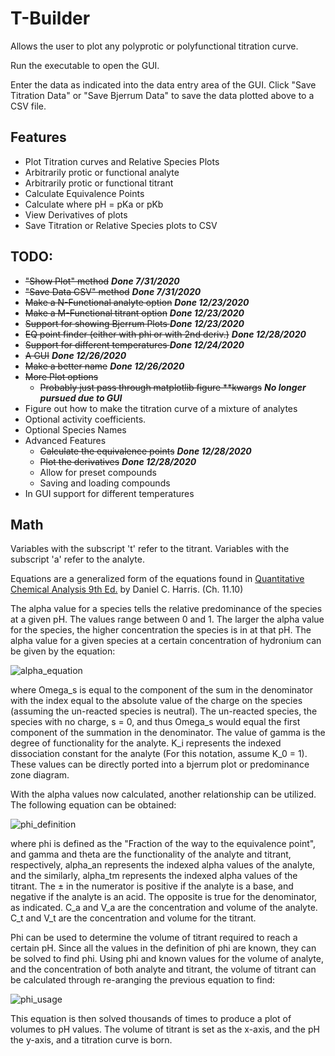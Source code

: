 # T-Builder

Allows the user to plot any polyprotic or polyfunctional titration curve.

Run the executable to open the GUI.

Enter the data as indicated into the data entry area of the GUI. Click "Save Titration Data" or "Save Bjerrum Data" to
save the data plotted above to a CSV file.

## Features

* Plot Titration curves and Relative Species Plots
* Arbitrarily protic or functional analyte
* Arbitrarily protic or functional titrant
* Calculate Equivalence Points
* Calculate where pH = pKa or pKb
* View Derivatives of plots
* Save Titration or Relative Species plots to CSV

## TODO:

* <del>"Show Plot" method</del> ***Done 7/31/2020***
* <del>"Save Data CSV" method</del> ***Done 7/31/2020***
* <del>Make a N-Functional analyte option</del> ***Done 12/23/2020***
* <del>Make a M-Functional titrant option</del> ***Done 12/23/2020***
* <del>Support for showing Bjerrum Plots </del> ***Done 12/23/2020***
* <del>EQ point finder (either with phi or with 2nd deriv.)</del> ***Done 12/28/2020***
* <del>Support for different temperatures </del> ***Done 12/24/2020***
* <del>A GUI</del> ***Done 12/26/2020***
* <del>Make a better name</del> ***Done 12/26/2020***
* <del>More Plot options</del>
    * <del>Probably just pass through matplotlib figure **kwargs</del> ***No longer pursued due to GUI***
* Figure out how to make the titration curve of a mixture of analytes
* Optional activity coefficients.
* Optional Species Names
* Advanced Features
    * <del>Calculate the equivalence points</del> ***Done 12/28/2020***
    * <del>Plot the derivatives</del> ***Done 12/28/2020***
    * Allow for preset compounds
    * Saving and loading compounds
* In GUI support for different temperatures

## Math

Variables with the subscript 't' refer to the titrant. Variables with the subscript 'a' refer to the analyte.

Equations are a generalized form of the equations found
in [Quantitative Chemical Analysis 9th Ed.](https://www.amazon.com/Quantitative-Chemical-Analysis-Daniel-Harris/dp/146413538X)
by Daniel C. Harris. (Ch. 11.10)

The alpha value for a species tells the relative predominance of the species at a given pH. The values range between 0
and 1. The larger the alpha value for the species, the higher concentration the species is in at that pH. The alpha
value for a given species at a certain concentration of hydronium can be given by the equation:

![alpha_equation](https://latex.codecogs.com/png.latex?\dpi{200}&space;\bg_white&space;\fn_cm&space;\alpha_s&space;=&space;\frac{\Omega_s}{\sum_{n,m=\gamma,0}&space;^{0,&space;\gamma}([H^&plus;]^{n}&space;*&space;\prod^{m}&space;_{i=0}(K_i))})

where Omega_s is equal to the component of the sum in the denominator with the index equal to the absolute value of the
charge on the species (assuming the un-reacted species is neutral). The un-reacted species, the species with no charge,
s = 0, and thus Omega_s would equal the first component of the summation in the denominator. The value of gamma is the
degree of functionality for the analyte. K_i represents the indexed dissociation constant for the analyte (For this
notation, assume K_0 = 1). These values can be directly ported into a bjerrum plot or predominance zone diagram.

With the alpha values now calculated, another relationship can be utilized. The following equation can be obtained:

![phi_definition](https://latex.codecogs.com/png.latex?\dpi{200}&space;\bg_white&space;\phi&space;\equiv\frac{C_tV_t}{C_aV_a}=&space;\frac{(\sum_{n=0}^{\gamma}n\alpha_{an})\pm\frac{[H^&plus;]-[OH^-]}{C_a}}{(\sum_{m=0}^{\theta}m\alpha_{tm})\mp\frac{[H^&plus;]-[OH^-]}{C_t}})

where phi is defined as the "Fraction of the way to the equivalence point", and gamma and theta are the functionality of
the analyte and titrant, respectively, alpha_an represents the indexed alpha values of the analyte, and the similarly,
alpha_tm represents the indexed alpha values of the titrant. The ± in the numerator is positive if the analyte is a
base, and negative if the analyte is an acid. The opposite is true for the denominator, as indicated. C_a and V_a are
the concentration and volume of the analyte. C_t and V_t are the concentration and volume for the titrant.

Phi can be used to determine the volume of titrant required to reach a certain pH. Since all the values in the
definition of phi are known, they can be solved to find phi. Using phi and known values for the volume of analyte, and
the concentration of both analyte and titrant, the volume of titrant can be calculated through re-aranging the previous
equation to find:

![phi_usage](https://latex.codecogs.com/png.latex?\dpi{200}&space;\bg_white&space;V_t&space;=&space;\frac{\phi&space;C_a&space;V_a}&space;{C_t})

This equation is then solved thousands of times to produce a plot of volumes to pH values. The volume of titrant is set
as the x-axis, and the pH the y-axis, and a titration curve is born.

